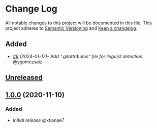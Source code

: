 # Change Log

All notable changes to this project will be documented in this file.
This project adheres to [Semantic Versioning](http://semver.org/) and [Keep a changelog](https://github.com/olivierlacan/keep-a-changelog).

## Added
- *[#6](https://github.com/idealista/alertmanager_logger_role/pull/6) (2024-01-17)- Add ".gitattributes" file for linguist detection.* @ygomezsaiz

## [Unreleased](https://github.com/idealista/alertmanager_logger_role/tree/develop)


## [1.0.0](https://github.com/idealista/alertmanager_logger_role/tree/1.0.0) (2020-11-10)
### Added
- *Initial release* @xtianae7
